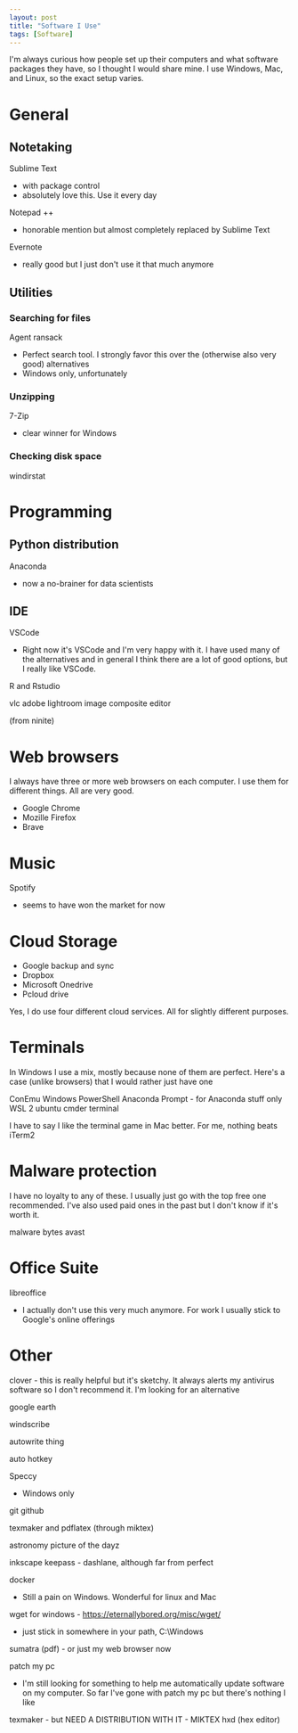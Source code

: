 ```yaml
---
layout: post
title: "Software I Use"
tags: [Software]
---
```


I'm always curious how people set up their computers and what software packages they have, so I thought I would share mine. I use Windows, Mac, and Linux, so the exact setup varies.


# General

## Notetaking
Sublime Text
- with package control
- absolutely love this. Use it every day

Notepad ++
- honorable mention but almost completely replaced by Sublime Text

Evernote
- really good but I just don't use it that much anymore

## Utilities

### Searching for files
Agent ransack
- Perfect search tool. I strongly favor this over the (otherwise also very good) alternatives
- Windows only, unfortunately

### Unzipping
7-Zip
- clear winner for Windows

### Checking disk space
windirstat

# Programming

## Python distribution

Anaconda
- now a no-brainer for data scientists

## IDE
VSCode 
- Right now it's VSCode and I'm very happy with it. I have used many of the alternatives and in general I think there are a lot of good options, but I really like VSCode.

R and Rstudio


vlc
adobe lightroom
image composite editor

(from ninite)

# Web browsers
I always have three or more web browsers on each computer. I use them for different things. All are very good.
* Google Chrome
* Mozille Firefox
* Brave



# Music
Spotify
- seems to have won the market for now

# Cloud Storage

* Google backup and sync
* Dropbox
* Microsoft Onedrive
* Pcloud drive

Yes, I do use four different cloud services. All for slightly different purposes.

# Terminals

In Windows I use a mix, mostly because none of them are perfect. Here's a case (unlike browsers) that I would rather just have one

ConEmu
Windows PowerShell
Anaconda Prompt - for Anaconda stuff only
WSL 2
ubuntu
cmder
terminal

I have to say I like the terminal game in Mac better. For me, nothing beats iTerm2


# Malware protection

I have no loyalty to any of these. I usually just go with the top free one recommended. I've also used paid ones in the past but I don't know if it's worth it.

malware bytes
avast

# Office Suite
libreoffice
- I actually don't use this very much anymore. For work I usually stick to Google's online offerings

# Other

clover - this is really helpful but it's sketchy. It always alerts my antivirus software so I don't recommend it. I'm looking for an alternative


google earth

windscribe

autowrite thing

auto hotkey

Speccy
- Windows only

git
github

texmaker and pdflatex (through miktex)

astronomy picture of the dayz


inkscape
keepass - dashlane, although far from perfect


docker
- Still a pain on Windows. Wonderful for linux and Mac

wget for windows - 
https://eternallybored.org/misc/wget/
- just stick in somewhere in your path, C:\Windows


sumatra (pdf) - or just my web browser now

patch my pc
- I'm still looking for something to help me automatically update software on my computer. So far I've gone with patch my pc but there's nothing I like

texmaker - but NEED A DISTRIBUTION WITH IT - MIKTEX
hxd (hex editor)

